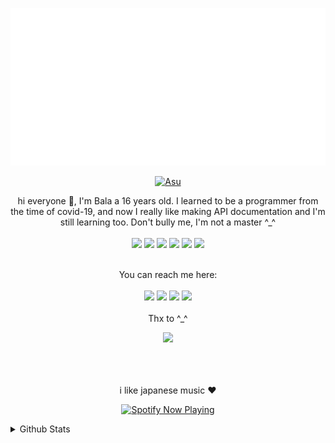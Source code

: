 ![My card name](https://raw.githubusercontent.com/Xorizn/Xorizn/2a1527eb0a8a409b8445d36525fac4c9dee5e04c/image/asdfasdf.svg)
<p align="center">
  <a href="https://github.com/Xorizn"><img src="http://readme-typing-svg.herokuapp.com?color=df9c1f&center=true&vCenter=true&multiline=false&lines=My+Name+Xorizn;I+Learn+Html+And+Javascript;I+Am+16+Years+Old;I+live+In+Indonesia;Don't+bully+me+≧▽≦" alt="Asu"></a>
</p>


<div align="center">
  hi everyone 👋, I'm Bala a 16 years old. I learned to be a programmer from the time of covid-19, and now I really like making API documentation and I'm still learning too. Don't bully me, I'm not a master ^_^
  <br><br>
  <img src="https://img.shields.io/badge/Python-14354C?style=for-the-badge&logo=python&logoColor=white"/>
  <img src="https://img.shields.io/badge/JavaScript-323330?style=for-the-badge&logo=javascript&logoColor=F7DF1E"/>
  <img src="https://img.shields.io/badge/Node.js-43853D?style=for-the-badge&logo=node.js&logoColor=white"/>
  <img src="https://img.shields.io/badge/HTML-E34F26?style=for-the-badge&logo=html5&logoColor=white"/>
  <img src="https://img.shields.io/badge/CSS-1572B6?style=for-the-badge&logo=css3&logoColor=white"/>
  <img src="https://img.shields.io/badge/still studying-007ACC?style=for-the-badge&logo=typescript&logoColor=white"/>
  <br><br>

  You can reach me here:<br><br>
  <a href="mailto:balakrishnaputu@gmail.com" style="text-decoration: none;">
    <img src="https://img.shields.io/badge/email%20me%20here-%23EA4335?&style=for-the-badge&logo=gmail&logoColor=white"/>
  </a>
  <a href="https://t.me/xorizn" style="text-decoration: none;">
    <img src="https://img.shields.io/badge/telegram-%2326A5E4?&style=for-the-badge&logo=telegram&logoColor=white"/>
  </a>
  <a href="https://line.me/ti/p/M-JEkT8kYt" style="text-decoration: none;">
    <img src="https://img.shields.io/badge/line-%2300C300?&style=for-the-badge&logo=line&logoColor=white"/>
  </a>
  <a href="https://instagram.com/balaxdh" style="text-decoration: none;">
    <img src="https://img.shields.io/badge/instagram-%23E4405F?&style=for-the-badge&logo=instagram&logoColor=white"/>
  </a>
  <br><br>
  Thx to ^_^
  <p>
   <a href="https://github.com/satyawikananda"><img src="https://img.shields.io/badge/Satya Wikananda-db9107?style=for-the-badge"/></a>
  </p>
    
  <br><br><br>
  i like japanese music ♥ 
  <br>
  
  <p>
  <a href="https://open.spotify.com/playlist/04fEJaePXNedYZtqBauW0s?si=2d58f5ebb5af4cb6" target="_blank"><img src="https://now-playing-on-spotify.vercel.app/api/spotify" alt="Spotify Now Playing" width="350"/></a>
</p>
</div>

<details>
  <summary>Github Stats</summary>
  <img src="https://github-profile-summary-cards.vercel.app/api/cards/profile-details?username=Xorizn&theme=monokai">
</details>
